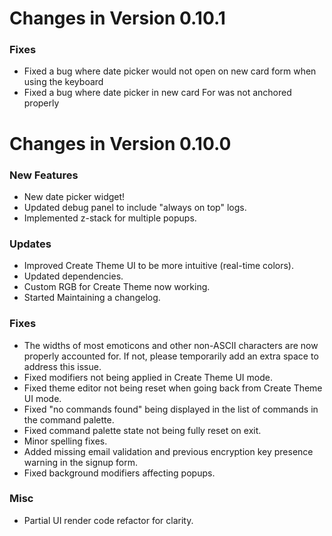 Changes in Version 0.10.1
=========================
### Fixes
- Fixed a bug where date picker would not open on new card form when using the keyboard
- Fixed a bug where date picker in new card For was not anchored properly

Changes in Version 0.10.0
=========================
### New Features
- New date picker widget!
- Updated debug panel to include "always on top" logs.
- Implemented z-stack for multiple popups.

### Updates
- Improved Create Theme UI to be more intuitive (real-time colors).
- Updated dependencies.
- Custom RGB for Create Theme now working.
- Started Maintaining a changelog.

### Fixes
- The widths of most emoticons and other non-ASCII characters are now properly accounted for. If not, please temporarily add an extra space to address this issue.
- Fixed modifiers not being applied in Create Theme UI mode.
- Fixed theme editor not being reset when going back from Create Theme UI mode.
- Fixed "no commands found" being displayed in the list of commands in the command palette.
- Fixed command palette state not being fully reset on exit.
- Minor spelling fixes.
- Added missing email validation and previous encryption key presence warning in the signup form.
- Fixed background modifiers affecting popups.

### Misc
- Partial UI render code refactor for clarity.